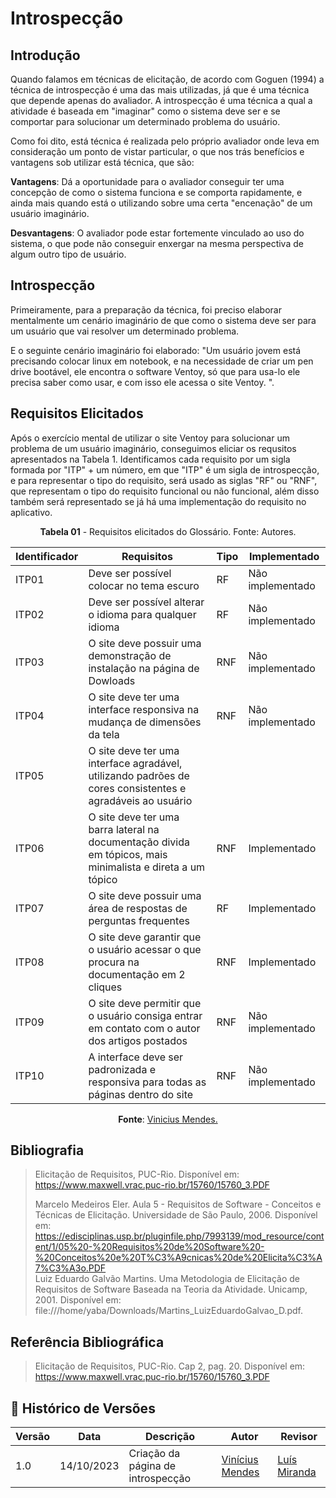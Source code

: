 # Introspecção
## Introdução
Quando falamos em técnicas de elicitação, de acordo com Goguen (1994) a técnica de introspecção é uma das mais utilizadas, já que é uma técnica que depende apenas do avaliador. A introspecção é uma técnica a qual a atividade é baseada em "imaginar" como o sistema deve ser e se comportar para solucionar um determinado problema do usuário.

Como foi dito, está técnica é realizada pelo próprio avaliador onde leva em consideração um ponto de vistar particular, o que nos trás benefícios e vantagens sob utilizar está técnica, que são:

**Vantagens**: Dá a oportunidade para o avaliador conseguir ter uma concepção de como o sistema funciona e se comporta rapidamente, e ainda mais quando está o utilizando sobre uma certa "encenação" de um usuário imaginário.

**Desvantagens**: O avaliador pode estar fortemente vinculado ao uso do sistema, o que pode não conseguir enxergar na mesma perspectiva de algum outro tipo de usuário.

## Introspecção
Primeiramente, para a preparação da técnica, foi preciso elaborar mentalmente um cenário imaginário de que como o sistema deve ser para um usuário que vai resolver um determinado problema.

E o seguinte cenário imaginário foi elaborado: "Um usuário jovem está precisando colocar linux em notebook, e na necessidade de criar um pen drive bootável, ele encontra o software Ventoy, só que para usa-lo ele precisa saber como usar, e com isso ele acessa o site Ventoy. ".

## Requisitos Elicitados
Após o exercício mental de utilizar o site Ventoy para solucionar um problema de um usuário imaginário, conseguimos eliciar os requsitos apresentados na Tabela 1.
Identificamos cada requisito por um sigla formada por "ITP" + um número, em que "ITP" é um sigla de introspecção, e para representar o tipo do requisito, será usado as siglas "RF" ou "RNF", que representam o tipo do requisito funcional ou não funcional, além disso também será representado se já há uma implementação do requisito no aplicativo.

<p align="center"><b>Tabela 01</b> - Requisitos elicitados do Glossário. Fonte: Autores.</p>

| **Identificador** | **Requisitos** | **Tipo** | **Implementado** |
|--------------|-------------|-----|-----------------|
|ITP01| Deve ser possível colocar no tema escuro| RF | Não implementado |
|ITP02| Deve ser possível alterar o idioma para qualquer idioma | RF | Não implementado|
|ITP03| O site deve possuir uma demonstração de instalação na página de Dowloads | RNF | Não implementado |
|ITP04| O site deve ter uma interface responsiva na mudança de dimensões da tela | RNF | Não implementado |
|ITP05| O site deve ter uma interface agradável, utilizando padrões de cores consistentes e agradáveis ao usuário |
|ITP06| O site deve ter uma barra lateral na documentação divida em tópicos, mais minimalista e direta a um tópico| RNF | Implementado |
|ITP07| O site deve possuir uma área de respostas de perguntas frequentes | RF | Implementado |
|ITP08| O site deve garantir que o usuário acessar o que procura na documentação em 2 cliques | RNF | Implementado |
|ITP09| O site deve permitir que o usuário consiga entrar em contato com o autor dos artigos postados | RNF | Não implementado |
|ITP10| A interface deve ser padronizada e responsiva para todas as páginas dentro do site | RNF | Não implementado |
<p align="center"><b>Fonte</b>:  <a href="https://github.com/yabamiah">Vinicius Mendes.</a></p>

## Bibliografia
>Elicitação de Requisitos, PUC-Rio.  Disponível em: https://www.maxwell.vrac.puc-rio.br/15760/15760_3.PDF <br>
>
>Marcelo Medeiros Eler. Aula 5 - Requisitos de Software - Conceitos e Técnicas de Elicitação.  Universidade de São Paulo, 2006. Disponível em: https://edisciplinas.usp.br/pluginfile.php/7993139/mod_resource/content/1/05%20-%20Requisitos%20de%20Software%20-%20Conceitos%20e%20T%C3%A9cnicas%20de%20Elicita%C3%A7%C3%A3o.PDF <br>
>Luiz Eduardo Galvão Martins. Uma Metodologia de Elicitação de Requisitos de Software Baseada na Teoria da Atividade.  Unicamp, 2001. Disponível em: file:///home/yaba/Downloads/Martins_LuizEduardoGalvao_D.pdf.

## Referência Bibliográfica
> Elicitação de Requisitos, PUC-Rio. Cap 2, pag. 20. Disponível em: https://www.maxwell.vrac.puc-rio.br/15760/15760_3.PDF

## 📑 Histórico de Versões
| **Versão**   |   **Data**   | **Descrição** | **Autor** | **Revisor** |
|--------|---------|-----------|--------|---------|
|1.0| 14/10/2023 | Criação da página de introspecção | [Vinícius Mendes](https://github.com/yabamiah)| [Luís Miranda](https://github.com/LuisMiranda10) |
